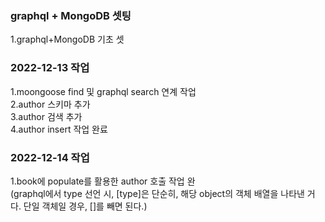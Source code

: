 ### graphql + MongoDB 셋팅

1.graphql+MongoDB 기초 셋

### 2022-12-13 작업

1.moongoose find 및 graphql search 연계 작업</br>
2.author 스키마 추가</br>
3.author 검색 추가</br>
4.author insert 작업 완료 </br>

### 2022-12-14 작업

1.book에 populate를 활용한 author 호출 작업 완 <br>
(graphql에서 type 선언 시, [type]은 단순히, 해당 object의 객체 배열을 나타낸 거다. 단일 객체일 경우, []를 빼면 된다.)
